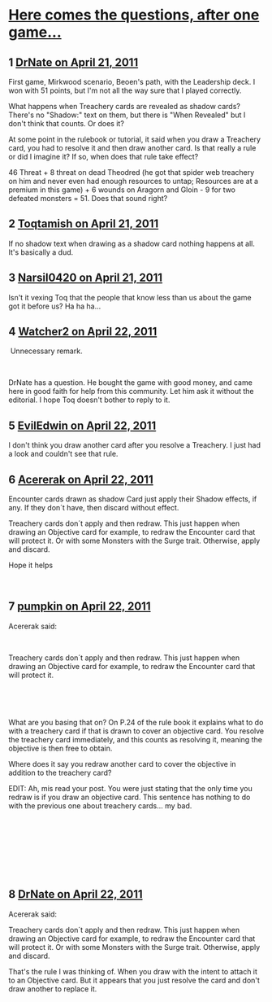 # [Here comes the questions, after one game...](https://community.fantasyflightgames.com/topic/45586-here-comes-the-questions-after-one-game/)

## 1 [DrNate on April 21, 2011](https://community.fantasyflightgames.com/topic/45586-here-comes-the-questions-after-one-game/?do=findComment&comment=457289)

First game, Mirkwood scenario, Beoen's path, with the Leadership deck. I won with 51 points, but I'm not all the way sure that I played correctly.

What happens when Treachery cards are revealed as shadow cards? There's no "Shadow:" text on them, but there is "When Revealed" but I don't think that counts. Or does it?

At some point in the rulebook or tutorial, it said when you draw a Treachery card, you had to resolve it and then draw another card. Is that really a rule or did I imagine it? If so, when does that rule take effect?

46 Threat + 8 threat on dead Theodred (he got that spider web treachery on him and never even had enough resources to untap; Resources are at a premium in this game) + 6 wounds on Aragorn and Gloin - 9 for two defeated monsters = 51. Does that sound right?

## 2 [Toqtamish on April 21, 2011](https://community.fantasyflightgames.com/topic/45586-here-comes-the-questions-after-one-game/?do=findComment&comment=457292)

If no shadow text when drawing as a shadow card nothing happens at all. It's basically a dud.

## 3 [Narsil0420 on April 21, 2011](https://community.fantasyflightgames.com/topic/45586-here-comes-the-questions-after-one-game/?do=findComment&comment=457316)

Isn't it vexing Toq that the people that know less than us about the game got it before us? Ha ha ha...

## 4 [Watcher2 on April 22, 2011](https://community.fantasyflightgames.com/topic/45586-here-comes-the-questions-after-one-game/?do=findComment&comment=457359)



 Unnecessary remark.

 

DrNate has a question. He bought the game with good money, and came here in good faith for help from this community. Let him ask it without the editorial. I hope Toq doesn't bother to reply to it.


## 5 [EvilEdwin on April 22, 2011](https://community.fantasyflightgames.com/topic/45586-here-comes-the-questions-after-one-game/?do=findComment&comment=457403)

I don't think you draw another card after you resolve a Treachery. I just had a look and couldn't see that rule.

## 6 [Acererak on April 22, 2011](https://community.fantasyflightgames.com/topic/45586-here-comes-the-questions-after-one-game/?do=findComment&comment=457406)

Encounter cards drawn as shadow Card just apply their Shadow effects, if any. If they don´t have, then discard without effect.

Treachery cards don´t apply and then redraw. This just happen when drawing an Objective card for example, to redraw the Encounter card that will protect it. Or with some Monsters with the Surge trait. Otherwise, apply and discard.

Hope it helps

 

## 7 [pumpkin on April 22, 2011](https://community.fantasyflightgames.com/topic/45586-here-comes-the-questions-after-one-game/?do=findComment&comment=457411)

Acererak said:

 

Treachery cards don´t apply and then redraw. This just happen when drawing an Objective card for example, to redraw the Encounter card that will protect it.  

 

 

What are you basing that on? On P.24 of the rule book it explains what to do with a treachery card if that is drawn to cover an objective card. You resolve the treachery card immediately, and this counts as resolving it, meaning the objective is then free to obtain.

Where does it say you redraw another card to cover the objective in addition to the treachery card?

EDIT: Ah, mis read your post. You were just stating that the only time you redraw is if you draw an objective card. This sentence has nothing to do with the previous one about treachery cards... my bad.

 

 

 

 

## 8 [DrNate on April 22, 2011](https://community.fantasyflightgames.com/topic/45586-here-comes-the-questions-after-one-game/?do=findComment&comment=457850)

Acererak said:

Treachery cards don´t apply and then redraw. This just happen when drawing an Objective card for example, to redraw the Encounter card that will protect it. Or with some Monsters with the Surge trait. Otherwise, apply and discard.



That's the rule I was thinking of. When you draw with the intent to attach it to an Objective card. But it appears that you just resolve the card and don't draw another to replace it. 


